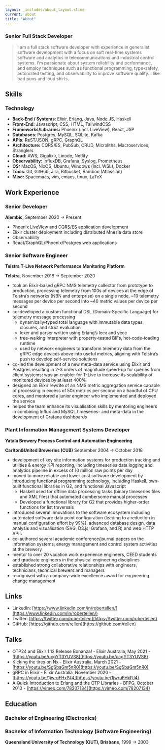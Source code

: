 ```yaml
---
layout: _includes/about_layout.slime
current: about
title: "About"
---
```

### Senior Full Stack Developer

> I am a full stack software developer with experience in generalist software development with a focus on soft real-time systems software and analytics in telecommunications and industrial control systems.  I'm passionate about system reliability and performance, and employ techniques such as functional programming, type-safety, automated testing, and observability to improve software quality.  I like bad puns and loud shirts.

## Skills

### Technology

- **Back-End / Systems**:  Elixir, Erlang, Java, Node.JS, Haskell
- **Front-End**: Javascript, CSS, HTML, TailwindCSS
- **Frameworks/Libraries:** Phoenix (incl. LiveView), React, JSP
- **Databases**: Postgres, MySQL, SQLite, Kafka
- **APIs:** ReST/JSON, gRPC, GraphQL
- **Architecture:** CQRS/ES, PubSub, CRUD, Microliths, Macroservices, Stranglers
- **Cloud:** AWS, Gigalixir, Linode, Netlify
- **Observability:** InfluxDB, Grafana, Syslog, Prometheus
- **OS:** MacOS, NixOS, Ubuntu, Windows (incl. WSL), Docker
- **Tools**: Git, GitHub, Jira, Bitbucket, Bamboo (Atlassian)
- **Misc:** Spacemacs, vim, emacs, tmux, LaTeX

## Work Experience

### Senior Developer

**Alembic**, September 2020 → Present

- Phoenix LiveView and CQRS/ES application development
- Elixir cluster deployment including distributed Mnesia data store
- Observability
- React/GraphQL/Phoenix/Postgres web applications

### Senior Software Engineer

**Telstra T-Live Network Performance Monitoring Platform**

**Telstra**, November 2018 → September 2020

- took an Elixir-based gRPC NMS telemetry collector from prototype to production, processing telemetry from 100s of devices at the edge of Telstra’s networks (NBN and enterprise) on a single node, ~10 telemetry messages per device per second into ~40 metric values per device per second
- co-developed a custom functional DSL (Domain-Specific Language) for telemetry message processing
    - dynamically-typed total language with immutable data types, closures, and strict evaluation
    - lexer and parser written using Erlang’s leex and yecc
    - tree-walking interpreter with property-tested BIFs, hot-code-loading runtime
    - used by network engineers to transform telemetry data from the gRPC edge devices above into useful metrics, aligning with Telstra’s push to develop self-service solutions
- co-led the development of a new meta-data service using Elixir and Postgres resulting in 2-3 orders of magnitude speed-up for queries from client systems; was an enabler for T-Live to increase its scalability of monitored devices by at least 400%
- designed an Elixir rewrite of an NMS metric aggregation service capable of processing in excess of 50k metrics per second on a handful of CPU cores, and mentored a junior engineer who implemented and deployed the service
- helped the team enhance its visualisation skills by mentoring engineers in combining Influx and MySQL timeseries- and meta-data in the development of Grafana dashboards

### Plant Information Management Systems Developer

**Yatala Brewery Process Control and Automation Engineering**

**Carlton&United Breweries (CUB)** September 2004 → October 2018

- development of key site information systems for production tracking and utilities & energy KPI reporting, including timeseries data logging and analytics pipeline in excess of 10 million raw points per day
- moved to more reliable and lower cost software development by introducing functional programming technology, including Haskell, own-built functional libraries in G2, and functional Javascript
    - Haskell used for offline data processing tasks (binary timeseries files and XML files) that automated cumbersome manual processes
    - Developed a functional library for G2 that provides higher-order functions for list traversals
- introduced several innovations to the software ecosystem including automated software data point configuration (leading to a reduction in manual configuration effort by 99%), advanced database design, data analysis and visualisation (SVG, D3.js, Grafana, and R) and web HTTP APIs
- co-authored several academic conference/journal papers on the information systems, energy management and control system activities at the brewery
- mentor to over 20 vacation work experience engineers, CEED students and graduate engineers in the physical engineering disciplines
- established strong collaborative relationships with engineers, technicians, technical brewers and managers
- recognised with a company-wide excellence award for engineering change management

## Links

- LinkedIn: [https://www.linkedin.com/in/robertellen/](https://www.linkedin.com/in/robertellen/)
- Twitter: [https://twitter.com/robertellen](https://twitter.com/robertellen)
- GitHub: [https://github.com/rellen](https://github.com/rellen)

## Talks

- OTP24 and Elixir 1.12 Release Bonanza! - Elixir Australia, May 2021 - [https://youtu.be/ucgYT3YUVS8](https://youtu.be/ucgYT3YUVS8)
- Kicking the tires on Nx - Elixir Australia, March 2021 - [https://youtu.be/SgSbaGm5nR0](https://youtu.be/SgSbaGm5nR0)
- gRPC in Elixir - Elixir Australia, November 2020 - [https://youtu.be/1jwruFHxPJ4](https://youtu.be/1jwruFHxPJ4)
- A Quick Introduction to Erlang and the OTP Libraries - BFPG, October 2013 - [https://vimeo.com/78207134](https://vimeo.com/78207134)

## Education

### Bachelor of Engineering (Electronics)

### Bachelor of Information Technology (Software Engineering)

**Queensland University of Technology (QUT), Brisbane**, 1999 → 2003
